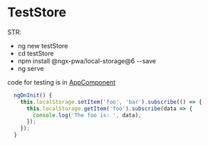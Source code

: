 # TestStore

STR:
- ng new testStore
- cd testStore 
- npm install @ngx-pwa/local-storage@6 --save
- ng serve

code for testing is in [AppComponent](./src/app/app.component.ts)

```javascript
  ngOnInit() {
    this.localStorage.setItem('foo', 'bar').subscribe(() => {
      this.localStorage.getItem('foo').subscribe(data => {
        console.log('The foo is: ', data);
      });
    });
  }
```
